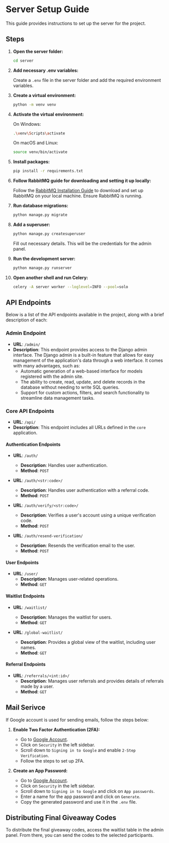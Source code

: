 # Server Setup Guide

This guide provides instructions to set up the server for the project.

## Steps

1. **Open the server folder:**

    ```sh
    cd server
    ```

2. **Add necessary .env variables:**

    Create a `.env` file in the server folder and add the required environment variables.

3. **Create a virtual environment:**

    ```sh
    python -m venv venv
    ```

4. **Activate the virtual environment:**

    On Windows:

    ```sh
    .\venv\Scripts\activate
    ```

    On macOS and Linux:

    ```sh
    source venv/bin/activate
    ```

5. **Install packages:**

    ```sh
    pip install -r requirements.txt
    ```

6. **Follow RabbitMQ guide for downloading and setting it up locally:**

    Follow the [RabbitMQ Installation Guide](https://www.rabbitmq.com/download.html) to download and set up RabbitMQ on your local machine. Ensure RabbitMQ is running.

7. **Run database migrations:**

    ```sh
    python manage.py migrate
    ```

8. **Add a superuser:**

    ```sh
    python manage.py createsuperuser
    ```

    Fill out necessary details. This will be the credentials for the admin panel.

9. **Run the development server:**

    ```sh
    python manage.py runserver
    ```

10. **Open another shell and run Celery:**

    ```sh
    celery -A server worker --loglevel=INFO --pool=solo
    ```

## API Endpoints

Below is a list of the API endpoints available in the project, along with a brief description of each:

### Admin Endpoint

-   **URL**: `/admin/`
-   **Description**: This endpoint provides access to the Django admin interface. The Django admin is a built-in feature that allows for easy management of the application's data through a web interface. It comes with many advantages, such as:
    -   Automatic generation of a web-based interface for models registered with the admin site.
    -   The ability to create, read, update, and delete records in the database without needing to write SQL queries.
    -   Support for custom actions, filters, and search functionality to streamline data management tasks.

### Core API Endpoints

-   **URL**: `/api/`
-   **Description**: This endpoint includes all URLs defined in the `core` application.

#### Authentication Endpoints

-   **URL**: `/auth/`

    -   **Description**: Handles user authentication.
    -   **Method**: `POST`

-   **URL**: `/auth/<str:code>/`

    -   **Description**: Handles user authentication with a referral code.
    -   **Method**: `POST`

-   **URL**: `/auth/verify/<str:code>/`

    -   **Description**: Verifies a user's account using a unique verification code.
    -   **Method**: `POST`

-   **URL**: `/auth/resend-verification/`
    -   **Description**: Resends the verification email to the user.
    -   **Method**: `POST`

#### User Endpoints

-   **URL**: `/user/`
    -   **Description**: Manages user-related operations.
    -   **Method**: `GET`

#### Waitlist Endpoints

-   **URL**: `/waitlist/`

    -   **Description**: Manages the waitlist for users.
    -   **Method**: `GET`

-   **URL**: `/global-waitlist/`
    -   **Description**: Provides a global view of the waitlist, including user names.
    -   **Method**: `GET`

#### Referral Endpoints

-   **URL**: `/referrals/<int:id>/`
    -   **Description**: Manages user referrals and provides details of referrals made by a user.
    -   **Method**: `GET`

## Mail Serivce

If Google account is used for sending emails, follow the steps below:

1. **Enable Two Factor Authentication (2FA):**

    - Go to [Google Account](https://myaccount.google.com/).
    - Click on `Security` in the left sidebar.
    - Scroll down to `Signing in to Google` and enable `2-Step Verification`.
    - Follow the steps to set up 2FA.

2. **Create an App Password:**

    - Go to [Google Account](https://myaccount.google.com/).
    - Click on `Security` in the left sidebar.
    - Scroll down to `Signing in to Google` and click on `App passwords`.
    - Enter a name for the app password and click on `Generate`.
    - Copy the generated password and use it in the `.env` file.

## Distributing Final Giveaway Codes

To distribute the final giveaway codes, access the waitlist table in the admin panel. From there, you can send the codes to the selected participants.
